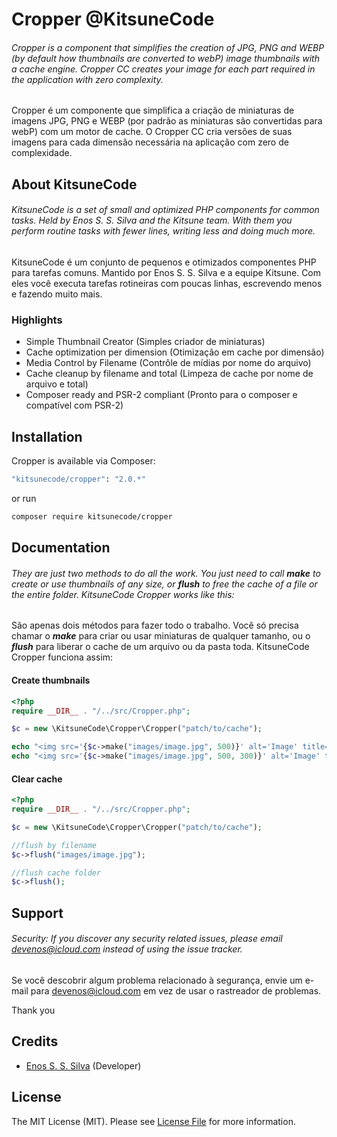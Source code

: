 # Cropper @KitsuneCode

###### Cropper is a component that simplifies the creation of JPG, PNG and WEBP (by default how thumbnails are converted to webP) image thumbnails with a cache engine. Cropper CC creates your image for each part required in the application with zero complexity.

Cropper é um componente que simplifica a criação de miniaturas de imagens JPG, PNG e WEBP (por padrão as miniaturas são convertidas para webP) com um motor de cache. O Cropper CC cria versões de suas imagens para cada dimensão necessária na aplicação com zero de complexidade.

## About KitsuneCode

###### KitsuneCode is a set of small and optimized PHP components for common tasks. Held by Enos S. S. Silva and the Kitsune team. With them you perform routine tasks with fewer lines, writing less and doing much more.

KitsuneCode é um conjunto de pequenos e otimizados componentes PHP para tarefas comuns. Mantido por Enos S. S. Silva e a equipe Kitsune. Com eles você executa tarefas rotineiras com poucas linhas, escrevendo menos e fazendo muito mais.

### Highlights

- Simple Thumbnail Creator (Simples criador de miniaturas)
- Cache optimization per dimension (Otimização em cache por dimensão)
- Media Control by Filename (Contrôle de mídias por nome do arquivo)
- Cache cleanup by filename and total (Limpeza de cache por nome de arquivo e total)
- Composer ready and PSR-2 compliant (Pronto para o composer e compatível com PSR-2)

## Installation

Cropper is available via Composer:

```bash
"kitsunecode/cropper": "2.0.*"
```

or run

```bash
composer require kitsunecode/cropper
```

## Documentation

###### They are just two methods to do all the work. You just need to call ***make*** to create or use thumbnails of any size, or ***flush*** to free the cache of a file or the entire folder. KitsuneCode Cropper works like this:

São apenas dois métodos para fazer todo o trabalho. Você só precisa chamar o ***make*** para criar ou usar miniaturas de qualquer tamanho, ou o ***flush*** para liberar o cache de um arquivo ou da pasta toda. KitsuneCode Cropper funciona assim:

#### Create thumbnails

```php
<?php
require __DIR__ . "/../src/Cropper.php";

$c = new \KitsuneCode\Cropper\Cropper("patch/to/cache");

echo "<img src='{$c->make("images/image.jpg", 500)}' alt='Image' title='Image'>";
echo "<img src='{$c->make("images/image.jpg", 500, 300)}' alt='Image' title='Image'>";
```

#### Clear cache

```php
<?php
require __DIR__ . "/../src/Cropper.php";

$c = new \KitsuneCode\Cropper\Cropper("patch/to/cache");

//flush by filename
$c->flush("images/image.jpg");

//flush cache folder
$c->flush();
```

## Support

###### Security: If you discover any security related issues, please email devenos@icloud.com instead of using the issue tracker.

Se você descobrir algum problema relacionado à segurança, envie um e-mail para devenos@icloud.com em vez de usar o rastreador de problemas.

Thank you

## Credits

- [Enos S. S. Silva](https://github.com/enosfox) (Developer)

## License

The MIT License (MIT). Please see [License File](https://github.com/enosfox/cropper/blob/master/LICENSE) for more information.